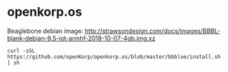 # openkorp.os

Beaglebone debian image: http://strawsondesign.com/docs/images/BBBL-blank-debian-9.5-iot-armhf-2018-10-07-4gb.img.xz

`
curl -sSL https://github.com/openKorp/openkorp.os/blob/master/bbblue/install.sh | sh
`
